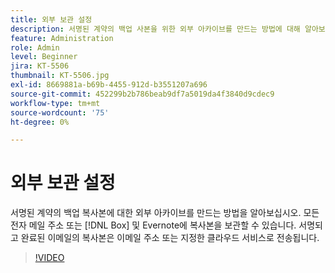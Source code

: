 ```yaml
---
title: 외부 보관 설정
description: 서명된 계약의 백업 사본을 위한 외부 아카이브를 만드는 방법에 대해 알아보십시오
feature: Administration
role: Admin
level: Beginner
jira: KT-5506
thumbnail: KT-5506.jpg
exl-id: 8669881a-b69b-4455-912d-b3551207a696
source-git-commit: 452299b2b786beab9df7a5019da4f3840d9cdec9
workflow-type: tm+mt
source-wordcount: '75'
ht-degree: 0%

---
```


# 외부 보관 설정

서명된 계약의 백업 복사본에 대한 외부 아카이브를 만드는 방법을 알아보십시오. 모든 전자 메일 주소 또는 [!DNL Box] 및 Evernote에 복사본을 보관할 수 있습니다. 서명되고 완료된 이메일의 복사본은 이메일 주소 또는 지정한 클라우드 서비스로 전송됩니다.

>[!VIDEO](https://video.tv.adobe.com/v/3409072?quality=12&learn=on&hidetitle=true)